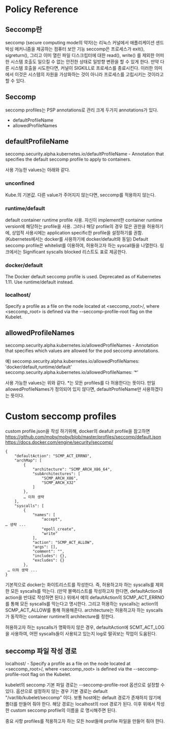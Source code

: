 # Policy Reference
## Seccomp란
seccomp (secure computing mode의 약자)는 리눅스 커널에서 애플리케이션 샌드박싱 메커니즘을 제공하는 컴퓨터 보안 기능
seccomp은 프로세스가 exit(), sigreturn(), 그리고 이미 열린 파일 디스크립터에 대한 read(), write() 를 제외한 어떠한 시스템 호출도 일으킬 수 없는 안전한 상태로 일방향 변환을 할 수 있게 한다. 만약 다른 시스템 호출을 시도한다면, 커널이 SIGKILL로 프로세스를 종료시킨다. 이러한 의미에서 이것은 시스템의 자원을 가상화하는 것이 아니라 프로세스를 고립시키는 것이라고 할 수 있다.

## Seccomp
seccomp profiles는 PSP annotations로 관리
크게 두가지 annotations가 있다.
- defaultProfileName
- allowedProfileNames

## defaultProfileName
seccomp.security.alpha.kubernetes.io/defaultProfileName - Annotation that specifies the default seccomp profile to apply to containers.

사용 가능한 values는 아래와 같다.
### unconfined
Kube.의 기본값. 다른 value가 주어지지 않는다면, seccomp를 적용하지 않는다.
### runtime/default
default container runtime profile 사용. 자신이 implement한 container runtime version에 해당하는 profile을 사용. 그러나 해당 profile의 경우 많은 권한을 허용하기에, 상업적 사용시에는 application specific한 profile을 설정하기를 권함. (Kubernetes에서는 docker를 사용하기에 docker/default와 동일) Default seccomp profile은 whitelist를 이용하여, 허용하고자 하는 syscall들을 나열한다. 링크에서는 Significant syscalls blocked 리스트도 표로 제공한다.
### docker/default
The Docker default seccomp profile is used. Deprecated as of Kubernetes 1.11. Use runtime/default instead.
### localhost/<path>
Specify a profile as a file on the node located at <seccomp_root>/<path>, where <seccomp_root> is defined via the --seccomp-profile-root flag on the Kubelet.

## allowedProfileNames
seccomp.security.alpha.kubernetes.io/allowedProfileNames - Annotation that specifies which values are allowed for the pod seccomp annotations.

예)
seccomp.security.alpha.kubernetes.io/allowedProfileNames: 'docker/default,runtime/default'
seccomp.security.alpha.kubernetes.io/allowedProfileNames: ‘*’

사용 가능한 values는 위와 같다. *는 모든 profiles를 다 허용한다는 뜻이다.
만일 allowedProfileNames가 정의되어 있지 않다면, defaultProfileName만 사용하겠다는 뜻이다.

# Custom seccomp profiles
custom profile.json을 작성 하기위해, docker의 deafult profile을 참고하면
https://github.com/moby/moby/blob/master/profiles/seccomp/default.json
https://docs.docker.com/engine/security/seccomp/

```
{
	"defaultAction": "SCMP_ACT_ERRNO",
	"archMap": [
		{
			"architecture": "SCMP_ARCH_X86_64",
			"subArchitectures": [
				"SCMP_ARCH_X86",
				"SCMP_ARCH_X32"
			]
		},
		… 이하 생략
	],
	"syscalls": [
		{
			"names": [
				"accept",
… 생략 ...
				"epoll_create",
				"write"
			],
			"action": "SCMP_ACT_ALLOW",
			"args": [],
			"comment": "",
			"includes": {},
			"excludes": {}
		},
 … 이하 생략 ...
}
```

기본적으로 docker는 화이트리스트를 작성한다. 즉, 허용하고자 하는 syscalls를 제외한 모든 syscalls를 막는다. (만약 블랙리스트를 작성하고자 한다면, defaultAction과 action을 반대로 작성하면 된다.)
위에서 예의 defaultAction의 SCMP_ACT_ERRNO를 통해 모든 syscalls를 막는다고 명시한다.
그리고 허용하는 syscalls는 action의 SCMP_ACT_ALLOW를 통해 허용해준다.
architecture는 허용하고자 하는 syscalls가 동작하는 container runtime의 architecture를 정한다.

허용하고자 하는 syscalls가 명확하지 않은 경우, defaultAction에 SCMT_ACT_LOG을 사용하여, 어떤 syscalls들이 사용되고 있는지 log로 떨궈보는 작업이 도움된다.

## seccomp 파일 작성 경로
localhost/<path> - Specify a profile as a file on the node located at <seccomp_root>/<path>, where <seccomp_root> is defined via the --seccomp-profile-root flag on the Kubelet.

kubelet의 seccomp 기본 파일 경로는 --seccomp-profile-root 옵션으로 설정할 수 있다. 옵션으로 설정하지 않는 경우 기본 경로는 default "/var/lib/kubelet/seccomp" 이다.
보통 host에는 default 경로가 존재하지 않기에 폴더를 만들어 줘야 한다. 해당 경로는 localhost의 root 경로가 된다. 이후 위에서 작성한 custom seccomp profile의 이름을 <path>로 명시해주면 된다.

중요 사항
profiles를 적용하고자 하는 모든 host들에 profile 파일을 만들어 줘야 한다.
